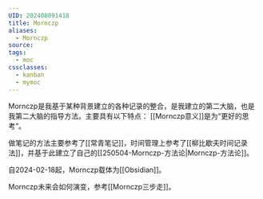 ```yaml
---
UID: 202408091418
title: Mornczp
aliases:
  - Mornczp
source: 
tags:
  - moc
cssclasses:
  - kanban
  - mymoc
---
```

Mornczp是我基于某种背景建立的各种记录的整合，是我建立的第二大脑，也是我第二大脑的指导方法。主要具有以下特点：
[[Mornczp意义]]是为“更好的思考”。

做笔记的方法主要参考了[[常青笔记]]，时间管理上参考了[[柳比歇夫时间记录法]]，并基于此建立了自己的[[250504-Mornczp-方法论|Mornczp-方法论]]。

自2024-02-18起，Mornczp载体为[[Obsidian]]。

Mornczp未来会如何演变，参考[[Mornczp三步走]]。


